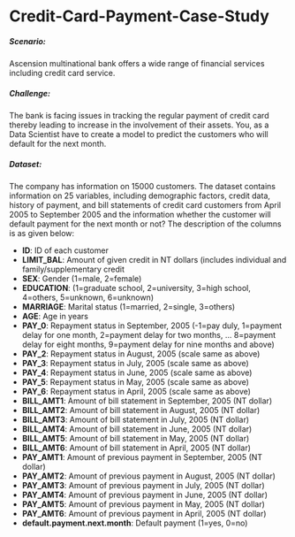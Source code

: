 # Credit-Card-Payment-Case-Study

##### Scenario:

Ascension multinational bank offers a wide range of financial services including credit card service.

##### Challenge:

The bank is facing issues in tracking the regular payment of credit card thereby leading to increase in the involvement of their assets. You, as a Data Scientist have to create a model to predict the customers who will default for the next month.

##### Dataset:


The company has information on 15000 customers. The dataset contains information on 25 variables, including demographic factors, credit data, history of payment, and bill statements of credit card customers from April 2005 to September 2005 and the information whether the customer will default payment for the next month or not?
The description of the columns is as given below:

- __ID__: ID of each customer
- __LIMIT_BAL__: Amount of given credit in NT dollars (includes individual and family/supplementary credit
- __SEX__: Gender (1=male, 2=female)
- __EDUCATION__: (1=graduate school, 2=university, 3=high school, 4=others, 5=unknown, 6=unknown)
- __MARRIAGE__: Marital status (1=married, 2=single, 3=others)
- __AGE__: Age in years
- __PAY_0__: Repayment status in September, 2005 (-1=pay duly, 1=payment delay for one month, 2=payment delay for two months, ... 8=payment delay for eight months, 9=payment delay for nine months and above)
- __PAY_2__: Repayment status in August, 2005 (scale same as above)
- __PAY_3__: Repayment status in July, 2005 (scale same as above)
- __PAY_4__: Repayment status in June, 2005 (scale same as above)
- __PAY_5__: Repayment status in May, 2005 (scale same as above)
- __PAY_6__: Repayment status in April, 2005 (scale same as above)
- __BILL_AMT1__: Amount of bill statement in September, 2005 (NT dollar)
- __BILL_AMT2__: Amount of bill statement in August, 2005 (NT dollar)
- __BILL_AMT3__: Amount of bill statement in July, 2005 (NT dollar)
- __BILL_AMT4__: Amount of bill statement in June, 2005 (NT dollar)
- __BILL_AMT5__: Amount of bill statement in May, 2005 (NT dollar)
- __BILL_AMT6__: Amount of bill statement in April, 2005 (NT dollar)
- __PAY_AMT1__: Amount of previous payment in September, 2005 (NT dollar)
- __PAY_AMT2__: Amount of previous payment in August, 2005 (NT dollar)
- __PAY_AMT3__: Amount of previous payment in July, 2005 (NT dollar)
- __PAY_AMT4__: Amount of previous payment in June, 2005 (NT dollar)
- __PAY_AMT5__: Amount of previous payment in May, 2005 (NT dollar)
- __PAY_AMT6__: Amount of previous payment in April, 2005 (NT dollar)
- __default.payment.next.month__: Default payment (1=yes, 0=no)
